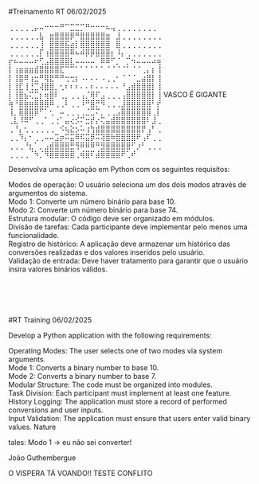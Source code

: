#Treinamento RT
06/02/2025

⢀⢀⢀⢀⢀⡤⠤⠒⠒⠒⠛⠉⣉⣉⡉⠛⠒⠒⠒⠦⢤⢀⢀⢀⢀⢀⢀⢀⢀ 
⢀⢀⢀⢀⢀⢀⣧⠀⣶⣿⣿⣿⡿⠛⣿⣿⣿⣿⣿⣶⠀⣸⢀⢀⢀⢀⢀⢀⢀⢀ 
⢀⢀⢀⢀⢀⢀⢸⠀⣿⣿⣿⣯⣴⡇⣿⣿⣿⣿⣿⣿⠀⣿⢀⢀⢀⢀⢀⢀⢀⢀ 
⢀⢀⢀⢀⢀⢀⡏⢰⣿⣿⣿⣿⠿⠦⠾⡿⡿⣿⣿⣿⡆⠸⡄⢀⢀⢀⢀⢀⢀⢀ 
⡖⠦⠤⠤⠤⠖⢋⣠⣿⣿⣿⣿⣇⠤⠤⠤⠤⠀⠿⠿⠋⡈⠀⡉⠲⠤⠤⠤⠴⢶ 
⡇⢰⣶⣶⣶⣾⣿⣿⣿⣿⣏⠉⠉⠁⠁⠁⠁⠁⠁⠈⠈⠈⠈⠁⠈⠈⢀⡄⡆⢸ 
⡇⢸⣿⠿⢰⣒⠛⢿⣟⠛⠛⢒⢒⡆⠠⠄⠄⠄⠠⢀⢀⠂⠈⠈⠈⣀⣴⣿⡇⢸ 
⡇⢸⣏⢸⢘⣉⢼⣿⣿⡀⢂⠆⠆⠆⠄⠄⠆⠄⠄⠄⠄⠄⠘⣠⣾⣿⣿⣿⡇⢸ 
⡇⢸⣿⣦⢍⣉⡆⢶⣿⠇⢀⡀⢀⢀⢠⡈⢿⠏⣠⢀⢀⢀⢠⣿⣿⣿⣿⣿⡇⢸  VASCO É GIGANTE
⢷⠘⣿⣷⣶⣿⣿⣿⠿⢀⢀⠇⢀⢀⠸⠛⣿⡛⠻⢀⢀⢀⣸⣿⣿⣿⣿⣿⠃⡞ 
⢸⡀⣿⣿⣿⡿⠋⠁⢂⠀⠤⢀⢀⢀⢀⣈⣉⠍⡀⢀⢀⣠⣿⣿⣿⣿⣿⣿⢀⡇ 
⢀⣇⠸⠿⠋⢀⢀⠁⢀⢐⠁⣤⢔⡪⠍⣒⡞⡔⢍⣤⣾⣿⣿⣿⣿⣿⣿⠇⣸⢀ 
⢀⠘⡄⢂⢀⢀⢀⢀⢀⠀⠪⢦⣕⡢⠥⢰⢳⣾⣿⣿⣿⣿⣿⣿⣿⣿⡟⢠⠃⢀ 
⢀⢀⠹⡄⠂⢀⢀⠤⠤⣩⡶⠭⣭⠿⠯⣭⡿⠭⢽⣿⠷⣿⣿⣿⣿⠟⢠⠏⢀⢀ 
⢀⢀⢀⠘⣆⠁⡀⣠⣾⣿⣿⣿⣛⢻⠿⠿⠿⠛⣻⣿⣿⣿⣿⣿⠋⡰⠃⢀⢀⢀ 
⢀⢀⢀⢀⠈⠳⡈⠻⣿⣿⣿⣿⣿⢀⢾⣿⠏⣼⣿⣿⣿⣿⠟⢁⠞ 

Desenvolva uma aplicação em Python com os seguintes requisitos:

Modos de operação: O usuário seleciona um dos dois modos através de argumentos do sistema.\
Modo 1: Converte um número binário para base 10.\
Modo 2: Converte um número binário para base 74.\
Estrutura modular: O código deve ser organizado em módulos.\
Divisão de tarefas: Cada participante deve implementar pelo menos uma funcionalidade.\
Registro de histórico: A aplicação deve armazenar um histórico das conversões realizadas e dos valores inseridos pelo usuário.\
Validação de entrada: Deve haver tratamento para garantir que o usuário insira valores binários válidos.
<br><br>
<br><br>
<br><br>
#RT Training
06/02/2025

Develop a Python application with the following requirements:

Operating Modes: The user selects one of two modes via system arguments.\
Mode 1: Converts a binary number to base 10.\
Mode 2: Converts a binary number to base 7.\
Modular Structure: The code must be organized into modules.\
Task Division: Each participant must implement at least one feature.\
History Logging: The application must store a record of performed conversions and user inputs.\
Input Validation: The application must ensure that users enter valid binary values.
Nature

tales: Modo 1 -> eu não sei converter!

João Guthembergue

O VISPERA TÁ VOANDO!!
TESTE CONFLITO